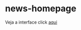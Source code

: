 # news-homepage

<p>Veja a interface click <a href="https://denilsonjorge.github.io/news-homepage/" target="_blank">aqui</a></p>
